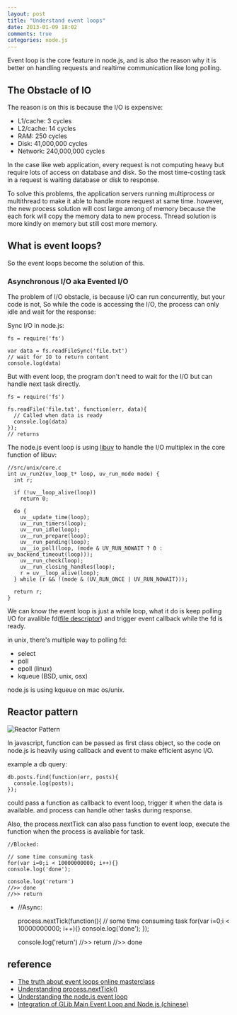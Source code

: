 ```yaml
---
layout: post
title: "Understand event loops"
date: 2013-01-09 18:02
comments: true
categories: node.js
---
```


Event loop is the core feature in node.js, 
and is also the reason why it is better on handling requests and realtime communication like long polling.

## The Obstacle of IO

The reason is on this is because the I/O is expensive:

<!--more-->

+ L1/cache: 3 cycles
+ L2/cache: 14 cycles
+ RAM: 250 cycles
+ Disk: 41,000,000 cycles
+ Network: 240,000,000 cycles

In the case like web application, every request is not computing heavy but require lots of access on database and disk.
So the most time-costing task in a request is waiting database or disk to response.

To solve this problems, the application servers running multiprocess or multithread
to make it able to handle more request at same time.
however, the new process solution will cost large among of memory because the each fork will copy the memory data to new process.
Thread solution is more kindly on memory but still cost more memory.

## What is event loops?

So the event loops become the solution of this.

### Asynchronous I/O aka Evented I/O

The problem of I/O obstacle, is because I/O can run concurrently, but your code is not,
So while the code is accessing the I/O, the process can only idle and wait for the response:

Sync I/O in node.js:

    fs = require('fs')

    var data = fs.readFileSync('file.txt')
    // wait for IO to return content
    console.log(data)

But with event loop, the program don't need to wait for the I/O but can handle next task directly.

    fs = require('fs')

    fs.readFile('file.txt', function(err, data){
      // Called when data is ready
      console.log(data)
    });
    // returns

The node.js event loop is using [libuv](https://github.com/joyent/libuv) to handle the I/O multiplex
in the core function of libuv:

    //src/unix/core.c
    int uv_run2(uv_loop_t* loop, uv_run_mode mode) {
      int r;

      if (!uv__loop_alive(loop))
        return 0;

      do {
        uv__update_time(loop);
        uv__run_timers(loop);
        uv__run_idle(loop);
        uv__run_prepare(loop);
        uv__run_pending(loop);
        uv__io_poll(loop, (mode & UV_RUN_NOWAIT ? 0 : uv_backend_timeout(loop)));
        uv__run_check(loop);
        uv__run_closing_handles(loop);
        r = uv__loop_alive(loop);
      } while (r && !(mode & (UV_RUN_ONCE | UV_RUN_NOWAIT)));

      return r;
    }

We can know the event loop is just a while loop, what it do is keep polling I/O for avalible fd([file descriptor](http://en.wikipedia.org/wiki/File_descriptor))
and trigger event callback while the fd is ready.

in unix, there's multiple way to polling fd:

+ select
+ poll
+ epoll (linux)
+ kqueue (BSD, unix, osx)

node.js is using kqueue on mac os/unix.

## Reactor pattern

![Reactor Pattern](https://www.evernote.com/shard/s77/sh/f0e52914-41be-436a-a278-a8b947e10136/531945eba0426e888dc1eccc6d66156b/res/57054967-d0d3-421d-9c77-fc29957048be/skitch.png)

In javascript, function can be passed as first class object,
so the code on node.js is heavily using callback and event to make efficient async I/O.

example a db query:

    db.posts.find(function(err, posts){
      console.log(posts);
    });

could pass a function as callback to event loop, trigger it when the data is available.
and process can handle other tasks during response.

Also, the process.nextTick can also pass function to event loop, execute the function when the process is avaliable for task.

    //Blocked:

    // some time consuming task
    for(var i=0;i < 10000000000; i++){}
    console.log('done');

    console.log('return')
    //>> done
    //>> return

-
    //Async:

    process.nextTick(function(){
      // some time consuming task
      for(var i=0;i < 10000000000; i++){}
      console.log('done');
    });

    console.log('return')
    //>> return
    //>> done

## reference

+ [The truth about event loops online masterclass](http://truthabouteventloops.com/)
+ [Understanding process.nextTick()](http://howtonode.org/61f361ddb1696aee4afedaf356430cdd768b1d73/understanding-process-next-tick)
+ [Understanding the node.js event loop](http://blog.mixu.net/2011/02/01/understanding-the-node-js-event-loop/)
+ [Integration of GLib Main Event Loop and Node.js (chinese) ](http://fred-zone.blogspot.com/2012/09/glib-main-event-loop-nodejs-libuv.html)
